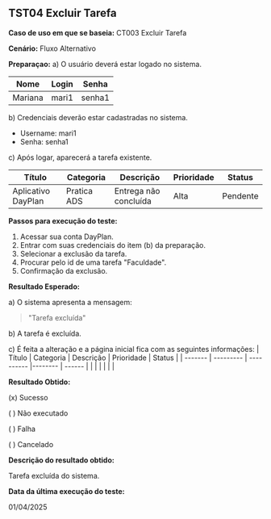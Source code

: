 ## TST04 Excluir Tarefa

**Caso de uso em que se baseia:** CT003 Excluir Tarefa

**Cenário:** Fluxo Alternativo

**Preparaçao:** 
a) O usuário deverá estar logado no sistema.

| Nome               | Login    | Senha  |
|----------          | ------   |------  |
| Mariana            | mari1    | senha1 |

b) Credenciais deverão estar cadastradas no sistema.
* Username: mari1
* Senha: senha1

c) Após logar, aparecerá a tarefa existente.

 Título             |Categoria   | Descrição            | Prioridade | Status   |
 -------            |---------   | ----------           |--------    | ------   |
 Aplicativo DayPlan |Pratica ADS |Entrega não concluída | Alta       | Pendente |

**Passos para execução do teste:**
1. Acessar sua conta DayPlan.
2. Entrar com suas credenciais do item (b) da preparação.
3. Selecionar a exclusão da tarefa.
4. Procurar pelo id de uma tarefa "Faculdade".
5. Confirmação da exclusão.

**Resultado Esperado:** 

a) O sistema apresenta a mensagem: 
> "Tarefa excluída"

b) A tarefa é excluída.

c) É feita a alteração e a página inicial fica com as seguintes informações: 
| Título    | Categoria | Descrição           | Prioridade | Status   |
| -------   | --------- | ----------          |--------    | ------   |
|           |           |                     |            |          |

**Resultado Obtido:**

(x) Sucesso

( ) Não executado

( ) Falha

( ) Cancelado

**Descrição do resultado obtido:**

Tarefa excluída do sistema.

**Data da última execução do teste:**

01/04/2025